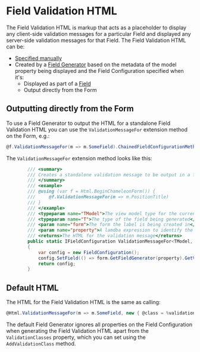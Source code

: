 Field Validation HTML
=====================

The Field Validation HTML is markup that acts as a placeholder to display any client-side validation messages for a particular Field and displayed any server-side validation messages for that Field. The Field Validation HTML can be:

* [Specified manually](field#manually-specify-html)
* Created by a [Field Generator](./#field-types) based on the metadata of the model property being displayed and the Field Configuration specified when it's:
    * Displayed as part of a [Field](field)
    * Output directly from the Form

Outputting directly from the Form
---------------------------------

To use a Field Generator to output the HTML for a standalone Field Validation HTML you can use the `ValidationMessageFor` extension method on the Form, e.g.:

```csharp
@f.ValidationMessageFor(m => m.SomeField).ChainedFieldConfigurationMethodsHereAreIgnored()
```

The `ValidationMessageFor` extension method looks like this:

```csharp
        /// <summary>
        /// Creates a standalone validation message to be output in a form for a field.
        /// </summary>
        /// <example>
        /// @using (var f = Html.BeginChameleonForm()) {
        ///     @f.ValidationMessageFor(m => m.PositionTitle)
        /// }
        /// </example>
        /// <typeparam name="TModel">The view model type for the current view</typeparam>
        /// <typeparam name="T">The type of the field being generated</typeparam>
        /// <param name="form">The form the label is being created in</param>
        /// <param name="property">A lamdba expression to identify the field to render the validation message for</param>
        /// <returns>The HTML for the validation message</returns>
        public static IFieldConfiguration ValidationMessageFor<TModel, T>(this IForm<TModel> form, Expression<Func<TModel, T>> property)
        {
            var config = new FieldConfiguration();
            config.SetField(() => form.GetFieldGenerator(property).GetValidationHtml(config));
            return config;
        }
```

Default HTML
------------

The HTML for the Field Validation HTML is the same as calling:

```csharp
@Html.ValidationMessageFor(m => m.SomeField, new { @class = %validationClasses% })
```

The default Field Generator ignores all properties on the Field Configuration when generating the Field Validation HTML apart from the `ValidationClasses` property, which you can set using the `AddValidationClass` method.